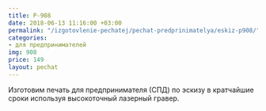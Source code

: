 ```yaml
---
title: P-908
date: 2018-06-13 11:16:00 +03:00
permalink: "/izgotovlenie-pechatej/pechat-predprinimatelya/eskiz-p908/"
categories:
- для предпринимателей
img: 908
price: 149
layout: pechat
---
```


Изготовим печать для предпринимателя (СПД) по эскизу в кратчайшие сроки используя высокоточный лазерный гравер.
